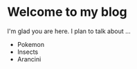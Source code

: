 # Welcome to my blog

I'm glad you are here. I plan to talk about ...

* Pokemon
* Insects
* Arancini
